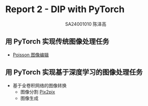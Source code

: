 # Report 2 - DIP with PyTorch

<center> SA24001010 陈泽高 </center>

## 用 PyTorch 实现传统图像处理任务 
- [Poisson 图像编辑](Poisson_in_PyTorch.md)

## 用 PyTorch 实现基于深度学习的图像处理任务
- 基于全卷积网络的图像转换
    - 图像分割 [Pix2pix](Pix2pix_FCN.md)
    - 图像生成